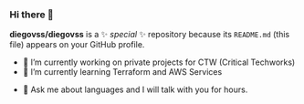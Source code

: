 ### Hi there 👋


**diegovss/diegovss** is a ✨ _special_ ✨ repository because its `README.md` (this file) appears on your GitHub profile.

- 🔭 I’m currently working on private projects for CTW (Critical Techworks)
- 🌱 I’m currently learning Terraform and AWS Services
<!--  👯 I’m looking to collaborate on ... 
- 🤔 I’m looking for help with ... -->
- 💬 Ask me about languages and I will talk with you for hours.
<!-- - 📫 How to reach me: ...
- 😄 Pronouns: ...
- ⚡ Fun fact: ... -->

